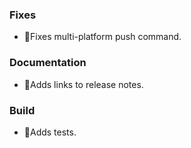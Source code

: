 ### Fixes

- 🐛Fixes multi-platform push command.

### Documentation

- 📜Adds links to release notes.

### Build

- 🔧Adds tests.
